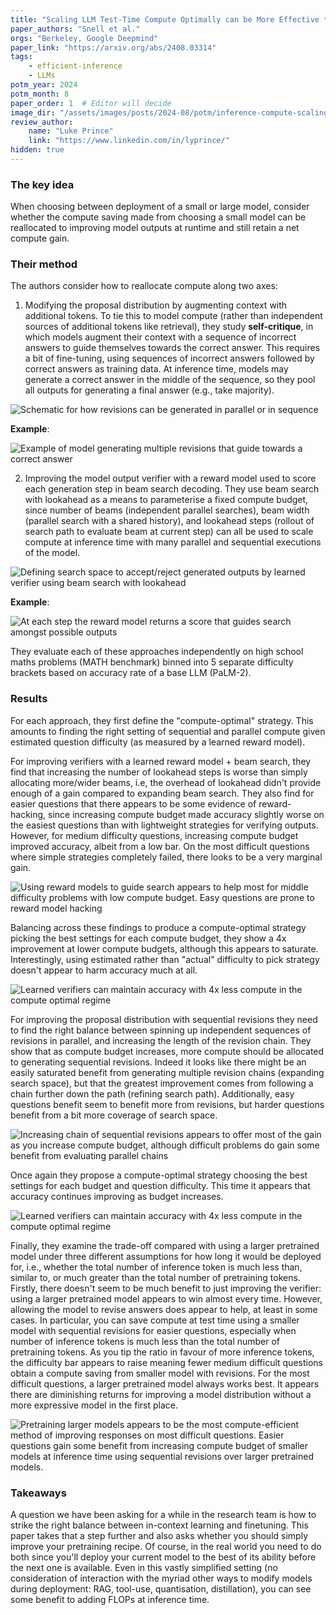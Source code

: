 ```yaml
---
title: "Scaling LLM Test-Time Compute Optimally can be More Effective than Scaling Model Parameters"
paper_authors: "Snell et al."
orgs: "Berkeley, Google Deepmind"
paper_link: "https://arxiv.org/abs/2408.03314"
tags:
    - efficient-inference
    - LLMs
potm_year: 2024
potm_month: 8
paper_order: 1  # Editor will decide
image_dir: "/assets/images/posts/2024-08/potm/inference-compute-scaling/"
review_author:
    name: "Luke Prince"
    link: "https://www.linkedin.com/in/lyprince/"
hidden: true
---
```


### The key idea

When choosing between deployment of a small or large model, consider whether the compute saving made from choosing a small model can be reallocated to improving model outputs at runtime and still retain a net compute gain.

### Their method

The authors consider how to reallocate compute along two axes:

1) Modifying the proposal distribution by augmenting context with additional tokens. To tie this to model compute (rather than independent sources of additional tokens like retrieval), they study **self-critique**, in which models augment their context with a sequence of incorrect answers to guide themselves towards the correct answer. This requires a bit of fine-tuning, using sequences of incorrect answers followed by correct answers as training data. At inference time, models may generate a correct answer in the middle of the sequence, so they pool all outputs for generating a final answer (e.g., take majority).

<img class="constrained_img_large" src="{{ page.image_dir | append: 'FIG-Revision-Schema.png' | relative_url }}" alt="Schematic for how revisions can be generated in parallel or in sequence">

**Example**:

<img class="constrained_img_large" src="{{ page.image_dir | append: 'FIG-Revision-Example.png' | relative_url }}" alt="Example of model generating multiple revisions that guide towards a correct answer">

2) Improving the model output verifier with a reward model used to score each generation step in beam search decoding. They use beam search with lookahead as a means to parameterise a fixed compute budget, since number of beams (independent parallel searches), beam width (parallel search with a shared history), and lookahead steps (rollout of search path to evaluate beam at current step) can all be used to scale compute at inference time with many parallel and sequential executions of the model.

<img class="constrained_img_large" src="{{ page.image_dir | append: 'FIG-Verifier-Schema.png' | relative_url }}" alt="Defining search space to accept/reject generated outputs by learned verifier using beam search with lookahead">

**Example**:

<img class="constrained_img_large" src="{{ page.image_dir | append: 'FIG-Verifier-Example.png' | relative_url }}" alt="At each step the reward model returns a score that guides search amongst possible outputs">

They evaluate each of these approaches independently on high school maths problems (MATH benchmark) binned into 5 separate difficulty brackets based on accuracy rate of a base LLM (PaLM-2).

### Results

For each approach, they first define the "compute-optimal" strategy. This amounts to finding the right setting of sequential and parallel compute given estimated question difficulty (as measured by a learned reward model).

For improving verifiers with a learned reward model + beam search, they find that increasing the number of lookahead steps is worse than simply allocating more/wider beams, i.e, the overhead of lookahead didn't provide enough of a gain compared to expanding beam search. They also find for easier questions that there appears to be some evidence of reward-hacking, since increasing compute budget made accuracy slightly worse on the easiest questions than with lightweight strategies for verifying outputs. However, for medium difficulty questions, increasing compute budget improved accuracy, albeit from a low bar. On the most difficult questions where simple strategies completely failed, there looks to be a very marginal gain.

<img class="constrained_img_large" src="{{ page.image_dir | append: 'FIG-Verifier-Sweep.png' | relative_url }}" alt="Using reward models to guide search appears to help most for middle difficulty problems with low compute budget. Easy questions are prone to reward model hacking">

Balancing across these findings to produce a compute-optimal strategy picking the best settings for each compute budget, they show a 4x improvement at lower compute budgets, although this appears to saturate. Interestingly, using estimated rather than "actual" difficulty to pick strategy doesn't appear to harm accuracy much at all.

<img class="constrained_img_large" src="{{ page.image_dir | append: 'FIG-Verifier-Optimal.png | relative_url }}" alt="Learned verifiers can maintain accuracy with 4x less compute in the compute optimal regime">

For improving the proposal distribution with sequential revisions they need to find the right balance between spinning up independent sequences of revisions in parallel, and increasing the length of the revision chain. They show that as compute budget increases, more compute should be allocated to generating sequential revisions. Indeed it looks like there might be an easily saturated benefit from generating multiple revision chains (expanding search space), but that the greatest improvement comes from following a chain further down the path (refining search path). Additionally, easy questions benefit seem to benefit more from revisions, but harder questions benefit from a bit more coverage of search space.

<img class="constrained_img_large" src="{{ page.image_dir | append: 'FIG-Revision-Sweep.png | relative_url }}" alt="Increasing chain of sequential revisions appears to offer most of the gain as you increase compute budget, although difficult problems do gain some benefit from evaluating parallel chains">


Once again they propose a compute-optimal strategy choosing the best settings for each budget and question difficulty. This time it appears that accuracy continues improving as budget increases.

<img class="constrained_img_large" src="{{ page.image_dir | append: 'FIG-Verifier-Optimal.png | relative_url }}" alt="Learned verifiers can maintain accuracy with 4x less compute in the compute optimal regime">

Finally, they examine the trade-off compared with using a larger pretrained model under three different assumptions for how long it would be deployed for, i.e., whether the total number of inference token is much less than, similar to, or much greater than the total number of pretraining tokens. Firstly, there doesn't seem to be much benefit to just improving the verifier: using a larger pretrained model appears to win almost every time. However, allowing the model to revise answers does appear to help, at least in some cases. In particular, you can save compute at test time using a smaller model with sequential revisions for easier questions, especially when number of inference tokens is much less than the total number of pretraining tokens. As you tip the ratio in favour of more inference tokens, the difficulty bar appears to raise meaning fewer medium difficult questions obtain a compute saving from smaller model with revisions. For the most difficult questions, a larger pretrained model always works best. It appears there are diminishing returns for improving a model distribution without a more expressive model in the first place. 

<img class="constrained_img_large" src="{{ page.image_dir | append: 'FIG-Pretraining-Comparison.png' | relative_url }}" alt="Pretraining larger models appears to be the most compute-efficient method of improving responses on most difficult questions. Easier questions gain some benefit from increasing compute budget of smaller models at inference time using sequential revisions over larger pretrained models.">

### Takeaways

A question we have been asking for a while in the research team is how to strike the right balance between in-context learning and finetuning. This paper takes that a step further and also asks whether you should simply improve your pretraining recipe. Of course, in the real world you need to do both since you'll deploy your current model to the best of its ability before the next one is available. Even in this vastly simplified setting (no consideration of interaction with the myriad other ways to modify models during deployment: RAG, tool-use, quantisation, distillation), you can see some benefit to adding FLOPs at inference time.

